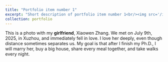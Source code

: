 ```yaml
---
title: "Portfolio item number 1"
excerpt: "Short description of portfolio item number 1<br/><img src='/images1/photos/with_zxw.jpg'>"
collection: portfolio
---
```


This is a photo with my **girlfriend**, Xiaowen Zhang. We met on July 9th, 2025, in Xuzhou, and immediately fell in love. I love her deeply, even though distance sometimes separates us. My goal is that after I finish my Ph.D., I will marry her, buy a big house, share every meal together, and take walks every night.
